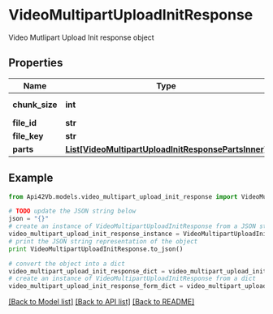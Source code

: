 # VideoMultipartUploadInitResponse

Video Mutlipart Upload Init response object

## Properties
Name | Type | Description | Notes
------------ | ------------- | ------------- | -------------
**chunk_size** | **int** | part chunk size | [optional] 
**file_id** | **str** | file id | [optional] 
**file_key** | **str** | file key | [optional] 
**parts** | [**List[VideoMultipartUploadInitResponsePartsInner]**](VideoMultipartUploadInitResponsePartsInner.md) |  | [optional] 

## Example

```python
from Api42Vb.models.video_multipart_upload_init_response import VideoMultipartUploadInitResponse

# TODO update the JSON string below
json = "{}"
# create an instance of VideoMultipartUploadInitResponse from a JSON string
video_multipart_upload_init_response_instance = VideoMultipartUploadInitResponse.from_json(json)
# print the JSON string representation of the object
print VideoMultipartUploadInitResponse.to_json()

# convert the object into a dict
video_multipart_upload_init_response_dict = video_multipart_upload_init_response_instance.to_dict()
# create an instance of VideoMultipartUploadInitResponse from a dict
video_multipart_upload_init_response_form_dict = video_multipart_upload_init_response.from_dict(video_multipart_upload_init_response_dict)
```
[[Back to Model list]](../README.md#documentation-for-models) [[Back to API list]](../README.md#documentation-for-api-endpoints) [[Back to README]](../README.md)


